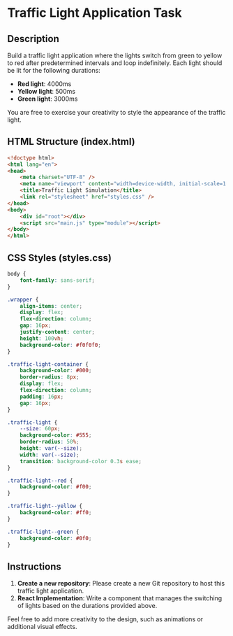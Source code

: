 # Traffic Light Application Task

## Description

Build a traffic light application where the lights switch from green to yellow to red after predetermined intervals and loop indefinitely. Each light should be lit for the following durations:
- **Red light**: 4000ms
- **Yellow light**: 500ms
- **Green light**: 3000ms

You are free to exercise your creativity to style the appearance of the traffic light.

## HTML Structure (index.html)

```html
<!doctype html>
<html lang="en">
<head>
    <meta charset="UTF-8" />
    <meta name="viewport" content="width=device-width, initial-scale=1.0" />
    <title>Traffic Light Simulation</title>
    <link rel="stylesheet" href="styles.css" />
</head>
<body>
    <div id="root"></div>
    <script src="main.js" type="module"></script>
</body>
</html>
```

## CSS Styles (styles.css)

```css
body {
    font-family: sans-serif;
}

.wrapper {
    align-items: center;
    display: flex;
    flex-direction: column;
    gap: 16px;
    justify-content: center;
    height: 100vh;
    background-color: #f0f0f0;
}

.traffic-light-container {
    background-color: #000;
    border-radius: 8px;
    display: flex;
    flex-direction: column;
    padding: 16px;
    gap: 16px;
}

.traffic-light {
    --size: 60px;
    background-color: #555;
    border-radius: 50%;
    height: var(--size);
    width: var(--size);
    transition: background-color 0.3s ease;
}

.traffic-light--red {
    background-color: #f00;
}

.traffic-light--yellow {
    background-color: #ff0;
}

.traffic-light--green {
    background-color: #0f0;
}
```

## Instructions

1. **Create a new repository**: Please create a new Git repository to host this traffic light application.
2. **React Implementation**: Write a component that manages the switching of lights based on the durations provided above.

Feel free to add more creativity to the design, such as animations or additional visual effects.
